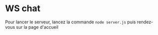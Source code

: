 # WS chat

Pour lancer le serveur, lancez la commande ```node server.js``` puis rendez-vous sur la page d'accueil
